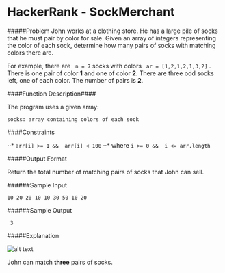 # HackerRank - SockMerchant

#####Problem
John works at a clothing store. He has a large pile of socks that he must pair by color for sale. Given an array of integers representing the color of each sock, determine how many pairs of socks with matching colors there are.

For example, there are ``` n = 7```
socks with colors ``` ar = [1,2,1,2,1,3,2]``` . There is one pair of color **1** and one of color **2**. There are three odd socks left, one of each color. The number of pairs is **2**.

####Function Description####

The program uses a given array: 

    socks: array containing colors of each sock


####Constraints

⋅⋅* ``` arr[i] >= 1 &&  arr[i] < 100 ```
⋅⋅* where ``` i >= 0 &&  i <= arr.length ```

#####Output Format

Return the total number of matching pairs of socks that John can sell.

######Sample Input

```10 20 20 10 10 30 50 10 20```

######Sample Output

``` 3```

#####Explanation

![alt text](https://s3.amazonaws.com/hr-challenge-images/25168/1474122392-c7b9097430-sock.png "Picture connecting all possible pairs in the given array.")

John can match **three** pairs of socks.